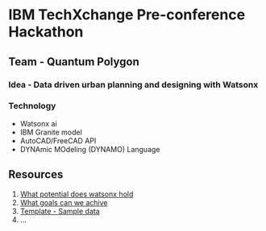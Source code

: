 # IBM TechXchange Pre-conference Hackathon
## Team - Quantum Polygon
### Idea - Data driven urban planning and designing with Watsonx
### Technology
-   Watsonx ai
-   IBM Granite model
-   AutoCAD/FreeCAD API
-   DYNAmic MOdeling (DYNAMO) Language

## Resources 
1. [What potential does watsonx hold](./What%20can%20we%20make%20outta%20it.md)
2. [What goals can we achive](./What%20can%20we%20make%20outta%20it.md)
3. [Template - Sample data](./sample_data_outline_v01.md)
4. ...
